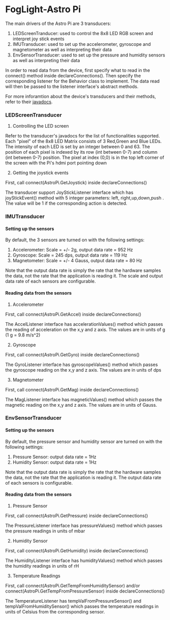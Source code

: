 # FogLight-Astro Pi 

The main drivers of the Astro Pi are 3 transducers:
1. LEDScreenTranducer: used to control the 8x8 LED RGB screen and interpret joy stick events
2. IMUTransducer: used to set up the accelerometer, gyroscope and magnetometer as well as interpreting their data
3. EnvSensorTransducer: used to set up the pressure and humidity sensors as well as interpreting their data

In order to read data from the device, first specify what to read in the connect() method inside declareConnections(). Then specify the corresponding listener for the Behavior class to implement. The data read will then be passed to the listener interface's abstract methods. 

For more inforamtion about the device's transducers and their methods, refer to their [javadocs](https://github.com/oci-pronghorn/FogLight/tree/master/src/main/java/com/ociweb/iot/astropi).

### LEDScreenTransducer
1. Controlling the LED screen

Refer to the transducer's javadocs for the list of functionalities supported. 
Each "pixel" of the 8x8 LED Matrix consists of 3 Red,Green and Blue LEDs. The intensity of each LED is set by an integer between 0 and 63.
The position of each pixel is indexed by its row (int between 0-7) and column (int between 0-7) position. The pixel at index (0,0) is in the top left  corner of the screen with the Pi's hdmi port pointing down

2. Getting the joystick events

First, call connect(AstroPi.GetJoystick) inside declareConnections() 

The transducer support JoyStickListener interface which has joyStickEvent() method with 5 integer parameters: left, right,up,down,push . The value will be 1 if the corresponding action is detected. 

### IMUTransducer
#### Setting up the sensors

By default, the 3 sensors are turned on with the following settings:
  1. Accelerometer: Scale = +/- 2g, output data rate = 952 Hz
  2. Gyroscope: Scale = 245 dps, output data rate = 119 Hz
  3. Magnetometer: Scale = +/- 4 Gauss, output data rate = 80 Hz
 
Note that the output data rate is simply the rate that the hardware samples the data, not the rate that the application is reading it. The scale and output data rate of each sensors are configurable. 

#### Reading data from the sensors

1. Accelerometer

First, call connect(AstroPi.GetAccel) inside declareConnections() 

The AccelListener interface has accelerationValues() method which passes the reading of acceleration on the x,y and z axis. The values are in units of g (1 g = 9.8 m/s^2)

2. Gyroscope

First, call connect(AstroPi.GetGyro) inside declareConnections() 


The GyroListener interface has gyroscopeValues() method which passes the gyroscope reading on the x,y and z axis. The values are in units of dps

3. Magnetometer 

First, call connect(AstroPi.GetMag) inside declareConnections() 


The MagListener interface has magneticValues() method which passes the magnetic reading on the x,y and z axis. The values are in units of Gauss. 


### EnvSensorTransducer 
#### Setting up the sensors

By default, the pressure sensor and humidity sensor are turned on with the following settings:
1. Pressure Sensor: output data rate = 1Hz
2. Humidity Sensor: output data rate = 1Hz 

Note that the output data rate is simply the rate that the hardware samples the data, not the rate that the application is reading it. The output data rate of each sensors is configurable. 

#### Reading data from the sensors

1. Pressure Sensor

First, call connect(AstroPi.GetPressure) inside declareConnections() 


The PressureListener interface has pressureValues() method which passes the pressure readings in units of mbar

2. Humidity Sensor 

First, call connect(AstroPi.GetHumidity) inside declareConnections() 

The HumidityListener interface has humidityValues() method which passes the humidity readings in units of rH 

3. Temperature Readings

First, call connect(AstroPi.GetTempFromHumiditySensor) and/or connect(AstroPi.GetTempFromPressureSensor) inside declareConnections() 

The TemperatureListener has tempValFromPressureSensor() and tempValFromHumiditySensor() which passes the temperature readings in units of Celsius from the corresponding sensor.












